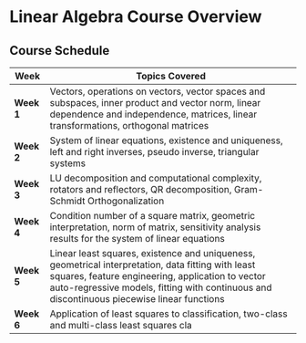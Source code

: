 
# Linear Algebra Course Overview

## Course Schedule

| **Week** | **Topics Covered** |
|---------|------------------|
| **Week 1** | Vectors, operations on vectors, vector spaces and subspaces, inner product and vector norm, linear dependence and independence, matrices, linear transformations, orthogonal matrices |
| **Week 2** | System of linear equations, existence and uniqueness, left and right inverses, pseudo inverse, triangular systems |
| **Week 3** | LU decomposition and computational complexity, rotators and reflectors, QR decomposition, Gram-Schmidt Orthogonalization |
| **Week 4** | Condition number of a square matrix, geometric interpretation, norm of matrix, sensitivity analysis results for the system of linear equations |
| **Week 5** | Linear least squares, existence and uniqueness, geometrical interpretation, data fitting with least squares, feature engineering, application to vector auto-regressive models, fitting with continuous and discontinuous piecewise linear functions |
| **Week 6** | Application of least squares to classification, two-class and multi-class least squares cla
